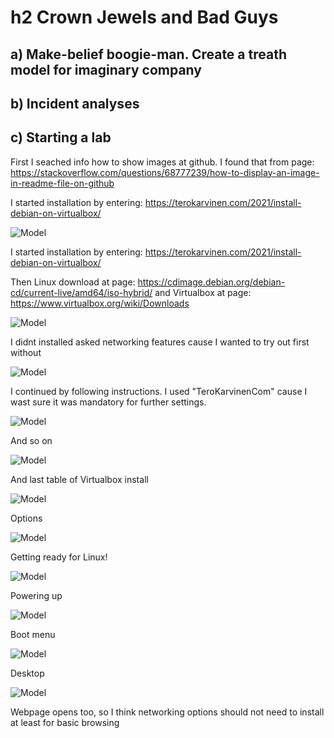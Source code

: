 # h2 Crown Jewels and Bad Guys
## a) Make-belief boogie-man. Create a treath model for imaginary company



## b) Incident analyses



## c) Starting a lab

First I seached info how to show images at github. I found that from page: https://stackoverflow.com/questions/68777239/how-to-display-an-image-in-readme-file-on-github

I started installation by entering: https://terokarvinen.com/2021/install-debian-on-virtualbox/

![Model](https://github.com/bek817/TrusttoBlockchain/blob/main/Downloads.JPG)

I started installation by entering: https://terokarvinen.com/2021/install-debian-on-virtualbox/

Then Linux download at page: https://cdimage.debian.org/debian-cd/current-live/amd64/iso-hybrid/ and Virtualbox at page: https://www.virtualbox.org/wiki/Downloads

![Model](https://github.com/bek817/TrusttoBlockchain/blob/main/VirtualboxInstall1.JPG)

I didnt installed asked networking features cause I wanted to try out first without

![Model](https://github.com/bek817/TrusttoBlockchain/blob/main/VirtualboxInstall2.JPG)

I continued by following instructions. I used "TeroKarvinenCom" cause I wast sure it was mandatory for further settings.

![Model](https://github.com/bek817/TrusttoBlockchain/blob/main/VirtualboxInstall3.JPG)

And so on

![Model](https://github.com/bek817/TrusttoBlockchain/blob/main/VirtualboxInstall4.JPG)

And last table of Virtualbox install

![Model](https://github.com/bek817/TrusttoBlockchain/blob/main/Virtualbox1.JPG)

Options

![Model](https://github.com/bek817/TrusttoBlockchain/blob/main/Virtualbox2.JPG)

Getting ready for Linux!

![Model](https://github.com/bek817/TrusttoBlockchain/blob/main/Virtualbox4.JPG)

Powering up

![Model](https://github.com/bek817/TrusttoBlockchain/blob/main/Linux1.JPG)

Boot menu

![Model](https://github.com/bek817/TrusttoBlockchain/blob/main/Linux2.JPG)

Desktop

![Model](https://github.com/bek817/TrusttoBlockchain/blob/main/Linux3.JPG)

Webpage opens too, so I think networking options should not need to install at least for basic browsing
